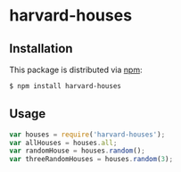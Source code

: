 # harvard-houses

## Installation
This package is distributed via [npm](https://www.npmjs.com/package/harvard-houses):
```bash
$ npm install harvard-houses
```

## Usage
```javascript
var houses = require('harvard-houses');
var allHouses = houses.all;
var randomHouse = houses.random();
var threeRandomHouses = houses.random(3);
```
